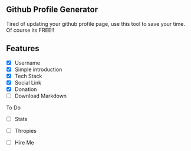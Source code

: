 ## Github Profile Generator

Tired of updating your github profile page, use this tool to save your time. Of course its FREE!!

## Features

- [x] Username
- [x] Simple introduction
- [x] Tech Stack
- [x] Social Link
- [x] Donation
- [ ] Download Markdown

To Do

- [ ] Stats
- [ ] Thropies
- [ ] Hire Me

